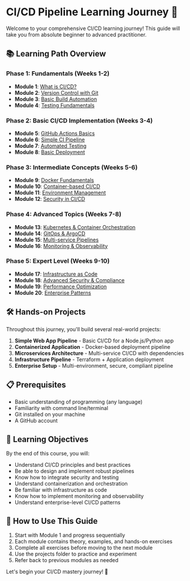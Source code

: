 # CI/CD Pipeline Learning Journey 🚀

Welcome to your comprehensive CI/CD learning journey! This guide will take you from absolute beginner to advanced practitioner.

## 📚 Learning Path Overview

### Phase 1: Fundamentals (Weeks 1-2)
- **Module 1**: [What is CI/CD?](./01-fundamentals/01-what-is-cicd.md)
- **Module 2**: [Version Control with Git](./01-fundamentals/02-git-basics.md)
- **Module 3**: [Basic Build Automation](./01-fundamentals/03-build-automation.md)
- **Module 4**: [Testing Fundamentals](./01-fundamentals/04-testing-basics.md)

### Phase 2: Basic CI/CD Implementation (Weeks 3-4)
- **Module 5**: [GitHub Actions Basics](./02-basic-implementation/01-github-actions.md)
- **Module 6**: [Simple CI Pipeline](./02-basic-implementation/02-simple-ci.md)
- **Module 7**: [Automated Testing](./02-basic-implementation/03-automated-testing.md)
- **Module 8**: [Basic Deployment](./02-basic-implementation/04-basic-deployment.md)

### Phase 3: Intermediate Concepts (Weeks 5-6)
- **Module 9**: [Docker Fundamentals](./03-intermediate/01-docker-basics.md)
- **Module 10**: [Container-based CI/CD](./03-intermediate/02-container-cicd.md)
- **Module 11**: [Environment Management](./03-intermediate/03-environments.md)
- **Module 12**: [Security in CI/CD](./03-intermediate/04-security.md)

### Phase 4: Advanced Topics (Weeks 7-8)
- **Module 13**: [Kubernetes & Container Orchestration](./04-advanced/01-kubernetes.md)
- **Module 14**: [GitOps & ArgoCD](./04-advanced/02-gitops.md)
- **Module 15**: [Multi-service Pipelines](./04-advanced/03-microservices.md)
- **Module 16**: [Monitoring & Observability](./04-advanced/04-monitoring.md)

### Phase 5: Expert Level (Weeks 9-10)
- **Module 17**: [Infrastructure as Code](./05-expert/01-infrastructure-as-code.md)
- **Module 18**: [Advanced Security & Compliance](./05-expert/02-security-compliance.md)
- **Module 19**: [Performance Optimization](./05-expert/03-performance.md)
- **Module 20**: [Enterprise Patterns](./05-expert/04-enterprise-patterns.md)

## 🛠️ Hands-on Projects

Throughout this journey, you'll build several real-world projects:

1. **Simple Web App Pipeline** - Basic CI/CD for a Node.js/Python app
2. **Containerized Application** - Docker-based deployment pipeline
3. **Microservices Architecture** - Multi-service CI/CD with dependencies
4. **Infrastructure Pipeline** - Terraform + Application deployment
5. **Enterprise Setup** - Multi-environment, secure, compliant pipeline

## 📋 Prerequisites

- Basic understanding of programming (any language)
- Familiarity with command line/terminal
- Git installed on your machine
- A GitHub account

## 🎯 Learning Objectives

By the end of this course, you will:
- Understand CI/CD principles and best practices
- Be able to design and implement robust pipelines
- Know how to integrate security and testing
- Understand containerization and orchestration
- Be familiar with infrastructure as code
- Know how to implement monitoring and observability
- Understand enterprise-level CI/CD patterns

## 📖 How to Use This Guide

1. Start with Module 1 and progress sequentially
2. Each module contains theory, examples, and hands-on exercises
3. Complete all exercises before moving to the next module
4. Use the projects folder to practice and experiment
5. Refer back to previous modules as needed

Let's begin your CI/CD mastery journey! 🚀
